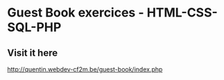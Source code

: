 # Guest Book exercices - HTML-CSS-SQL-PHP

## Visit it here

http://quentin.webdev-cf2m.be/guest-book/index.php
